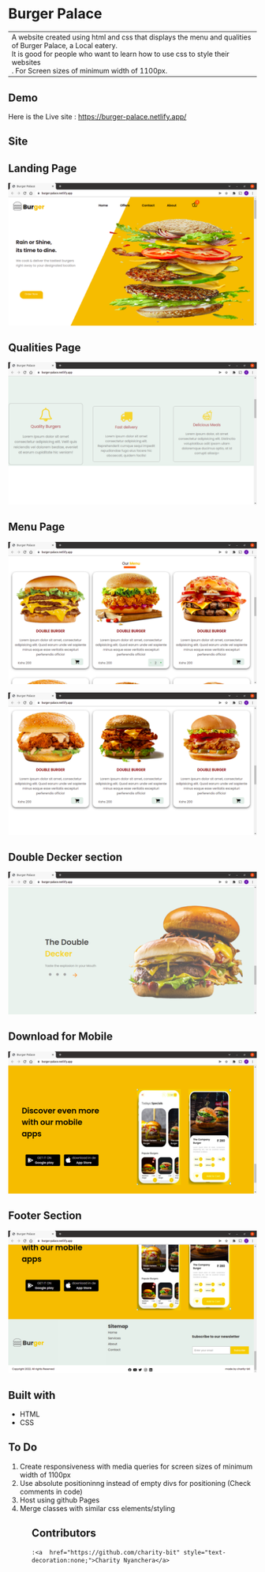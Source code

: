 # Burger Palace
<table>
  <tr>
    <td>A website created using html and css that displays the menu and qualities of Burger Palace, a Local eatery.<br>
    It is good for people who want to learn how to use css to style their websites<br>.
    For Screen sizes of minimum width of 1100px.
    </td>
  </tr>
  </table>
   
   ## Demo
   Here is the Live site : https://burger-palace.netlify.app/
   
   ## Site
   
   ## Landing Page
   
   ![](https://github.com/charity-bit/Burger-Palace/blob/main/assets/landing.png)
   
   ## Qualities Page

   ![](https://github.com/charity-bit/Burger-Palace/blob/main/assets/qualities.png)
   
   ## Menu Page
   
   ![](https://github.com/charity-bit/Burger-Palace/blob/main/assets/menu1.png)
   
   ![](https://github.com/charity-bit/Burger-Palace/blob/main/assets/menu2.png)
   
   ## Double Decker section
   
   ![](https://github.com/charity-bit/Burger-Palace/blob/main/assets/double.png)
   
   ## Download for Mobile
   
   ![](https://github.com/charity-bit/Burger-Palace/blob/main/assets/apps.png)
   
   ## Footer Section
   ![](https://github.com/charity-bit/Burger-Palace/blob/main/assets/footer.png)
   
   
   ## Built with 
   <ul>
  <li>HTML</li>
  <li>CSS</li>
 </ul>
 
 ##   To Do
 <ol>
  <li> Create responsiveness with media queries for screen sizes of minimum width of 1100px</li>
  <li>Use absolute positioninng instead of empty divs for positioning (Check comments in code)</li>
  <li>Host using github Pages</li>
  <li>Merge classes with similar css elements/styling </li>
  <ol>
    
   ## Contributors
    :<a  href="https://github.com/charity-bit" style="text-decoration:none;">Charity Nyanchera</a>
    

   




   
